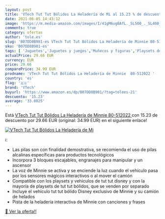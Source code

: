 ```yaml
---
layout: post
title: 'VTech Tut Tut Bólidos La Heladería de Mi al 15.23 % de descuento'
date: 2021-06-05 14:43:12
image: 'https://m.media-amazon.com/images/I/41gM6ugBAfL._SL500_._SL400_.jpg'
comments: true
category: ofertas
author: 'tole.es'
slug: 'B07DD8B981-es VTech Tut Tut Bólidos La Heladería de Minnie 80-512022'
sku: 'B07DD8B981-es'
tags: [ 'Juguetes','Juguetes y juegos','Muñecos y figuras','Playsets de figuras de juguete para niños','vtech', ]
actualPrice: 29.66 EUR
currency: EUR
price: 29.66
comparePrice: 34.99 EUR
prodname: 'VTech Tut Tut Bólidos La Heladería de Minnie  80-512022 '
country: 'es'
flag: '🇪🇸'
brand: 'VTech'
buyurl: 'https://www.amazon.es/dp/B07DD8B981/?tag=tolees-21'
descuento: '15.23'
average: '33.0025'
---
```


Está [VTech Tut Tut Bólidos La Heladería de Minnie  80-512022 ](https://www.amazon.es/dp/B07DD8B981/?tag=tolees-21) con 15.23 de descuento por 29.66 EUR (original: 34.99 EUR) en el siguiente enlace!

[![VTech Tut Tut Bólidos La Heladería de Mi](https://m.media-amazon.com/images/I/41gM6ugBAfL._SL500_._SL400_.jpg)](https://www.amazon.es/dp/B07DD8B981/?tag=tolees-21)

ℹ️:

- Las pilas son con finalidad demostrativa, se recomienda el uso de pilas alcalinas específicas para productos tecnológicos
- Incorpora 3 bloques escajables, engranajes para manipular y un ascensor
- La voz de Minnie se activa y se enciende la luz cuando el vehículo pasa por los sensores mágicos interactivos o al mover el camión
- Compatible con los playsets y vehículos de tut tut disney y con la mayoría de playsets de tut tut bólidos, que se venden por separado
- Incluye el vehículo tut tut bólido Disney exclusivo de Minnie y su camión de helados
- Pista de la heladería interactiva de Minnie con canciones y frases

[🛒 Ver la oferta!!](https://www.amazon.es/dp/B07DD8B981/?tag=tolees-21)
